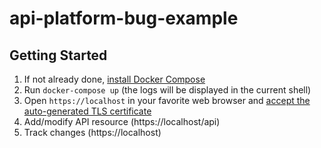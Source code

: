 # api-platform-bug-example

## Getting Started

1. If not already done, [install Docker Compose](https://docs.docker.com/compose/install/)
2. Run `docker-compose up` (the logs will be displayed in the current shell)
3. Open `https://localhost` in your favorite web browser and [accept the auto-generated TLS certificate](https://stackoverflow.com/a/15076602/1352334)
4. Add/modify API resource (https://localhost/api)
5. Track changes (https://localhost)
